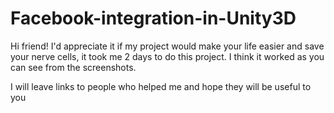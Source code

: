 # Facebook-integration-in-Unity3D

Hi friend! I'd appreciate it if my project would make your life easier and save your nerve cells, it took me 2 days to do this project. I think it worked as you can see from the screenshots.



 I will leave links to people who helped me and hope they will be useful to you